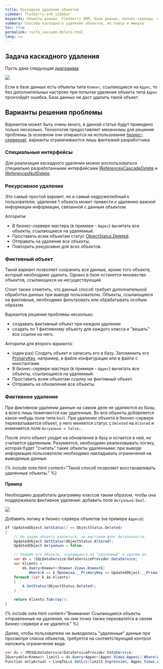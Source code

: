 ```yaml
---
title: Каскадное удаление объектов
sidebar: flexberry-orm_sidebar
keywords: Объекты данных, Flexberry ORM, базы данных, бизнес-серверы, ограничения
summary: Способы каскадного удаления объектов, их плюсы и минусы
toc: true
permalink: ru/fo_cascade-delete.html
lang: ru
---
```


## Задача каскадного удаления

Пусть дана следующая [диаграмма](fd_class-diagram.html):

![](/images/pages/products/flexberry-orm/business-servers/kredit-diagramm.png)

Если в базе данных есть объекты типа `Клиент`, ссылающиеся на `Адрес`, то без дополнительных настроек при попытке удаления объекта типа `Адрес` произойдёт ошибка. База данных не даст удалить такой объект.

## Варианты решения проблемы

Вариантов может быть очень много, в данной статье будут приведено только несколько. Технология предоставляет механизмы для решения проблемы (в основном они опираются на использование [бизнес-серверов](fo_business-server.html)), варианты ограничиваются лишь фантазией разработчика.

### Специальные интерфейсы

Для реализации каскадного удаления можно воспользоваться специально разработанными интерфейсами [IReferencesCascadeDelete](fo_i-references-cascade-delete.html) и [IReferencesNullDelete](fo_i-references-null-delete.html).

### Рекурсивное удаление

Это самый простой вариант, но и самый недружелюбный к пользователю: удаление 1 объекта может привести к удалению важной информации информации, связанной с данным объектом.

Алгоритм:

* В бизнес-сервере мастера (в примере - `Адрес`) вычитать все объекты, ссылающиеся на удаляемый.
* Проставить всем объектам статус [ObjectStatus.Deleted](fo_object-status.html).
* Отправить на удаление все объекты.
* Повторить рекурсивно для всех объектов.

### Фиктивный объект

Такой вариант позволяет сохранить все данные, кроме того объекта, который необходимо удалить. Однако в базе останется множество объектов, ссылающихся на несуществующий.

Стоит также отметить, что данный способ требует дополнительной обработки данных при выводе пользователю. Объекты, ссылающиеся на фиктивные, необходимо фильтровать или обрабатывать особым образом.

Вариантов решения проблемы несколько:

* создавать фиктивный объект при каждом удалении
* создать по 1 фиктивному объекту для каждого класса и "вешать" все ссылки на него.

Алгоритм для второго варианта:

* (один раз) Создать объект и записать его в базу. Запоминить его [PrimaryKey](fo_primary-keys-objects.html), например, в файле конфигурации или в файле с константами.
* В бизнес-сервере мастера (в примере - `Адрес`) вычитать все объекты, ссылающиеся на удаляемый.
* Проставить всем объектам ссылку на фиктивный объект.
* Отправить на обновление все объекты.

### Фиктивное удаление

При фиктивном удалении данные на самом деле не удаляются из базы, а всего лишь помечаются как удаленные. Во все объекты добавляется какое-нибудь поле типа `bool`. При удалении объекта в бизнес-сервере перехватывается объект, у него меняется статус с `Deleted` на `Altered` и изменяется поле `Актуально = false;`.

После этого объект уходит на обновление в базу и остается в ней, но считается удаленным. Разумеется, необходимо реализовывать логику, которая будет "считать" такие объекты удаленными: при выводе информации пользователю необходимо накладывать ограничения на выводимые данные.

{% include note.html content="Такой способ позволяет восстанавливать удаленные объекты." %}

#### Пример

Необходимо доработать диаграмму классов таким образом, чтобы она поддерживала фиктивное удаление: добавить поле `Актуально:bool`.

![](/images/pages/products/flexberry-orm/business-servers/kredit-diagramm-aktualno.png)

Добавить логику в бизнес-сервера объектов (на примере `Адреса`):

```csharp
if (UpdatedObject.GetStatus() == ObjectStatus.Deleted)
{
	// Не дадим объекту удалиться, но выставим флаг Актуальности.
	UpdatedObject.SetStatus(ObjectStatus.Altered);
	UpdatedObject.Актуально = false;

	// Найдем все объекты, ссылающиеся на "удаляемый" и удалим их.
	var ds = (SQLDataService)DataServiceProvider.DataService;
	var klients =
		ds.Query<Клиент>(Клиент.Views.КлиентE)
		  .Where(k => k.Прописка.__PrimaryKey == UpdatedObject.__PrimaryKey);
	foreach (var k in klients)
	{
		k.SetStatus(ObjectStatus.Deleted);
	}

	return klients.ToArray();
}
```

{% include note.html content="Внимание! Cсылающиеся объекты отправленные на удаление, но они точно также перехватятся в своем бизнес-сервере и не удалятся." %}

Далее, чтобы пользователю не выводились "удаленные" данные при просмотре списка объектов, требуется на соответствующий контрол наложить ограничение вида:

``` csharp
var ds = (MSSQLDataService)DataServiceProvider.DataService;
IQueryable<Клиент> limit1 = ds.Query<Адрес>(Адрес.Views.АдресL).Where(Address => Address.Актуально);
Function onlyActual = LinqToLcs.GetLcs(limit1.Expression, Адрес.Views.АдресL).LimitFunction;
```